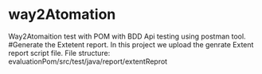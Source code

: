 # way2Atomation
Way2Atomaition test with POM with BDD
Api testing using postman tool.
#Generate the Extetent report.
In this project we upload the genrate Extent report script file.
File structure: evaluationPom/src/test/java/report/extentReprot
